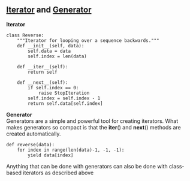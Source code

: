 ## [Iterator](https://docs.python.org/3/tutorial/classes.html#iterators) and [Generator](https://docs.python.org/3/tutorial/classes.html#generators)
**Iterator**
```
class Reverse:
    """Iterator for looping over a sequence backwards."""
    def __init__(self, data):
        self.data = data
        self.index = len(data)

    def __iter__(self):
        return self

    def __next__(self):
        if self.index == 0:
            raise StopIteration
        self.index = self.index - 1
        return self.data[self.index]
```

**Generator**   
Generators are a simple and powerful tool for creating iterators. 
What makes generators so compact is that the __iter__() and __next__() methods are created automatically.
```
def reverse(data):
    for index in range(len(data)-1, -1, -1):
        yield data[index]
```
Anything that can be done with generators can also be done with class-based iterators as described above
